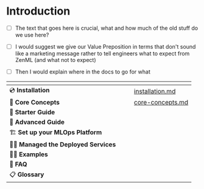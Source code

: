 # Introduction

* [ ] The text that goes here is crucial, what and how much of the old stuff do we use here?
* [ ] I would suggest we give our Value Preposition in terms that don't sound like a marketing message rather to tell engineers what to expect from ZenML (and what not to expect)
* [ ] Then I would explain where in the docs to go for what





<table data-view="cards"><thead><tr><th></th><th></th><th></th><th data-hidden data-card-target data-type="content-ref"></th></tr></thead><tbody><tr><td><span data-gb-custom-inline data-tag="emoji" data-code="1f4bf">💿</span> <strong>Installation</strong></td><td></td><td></td><td><a href="getting-started/installation.md">installation.md</a></td></tr><tr><td><span data-gb-custom-inline data-tag="emoji" data-code="1f9f1">🧱</span> <strong>Core Concepts</strong></td><td></td><td></td><td><a href="getting-started/core-concepts.md">core-concepts.md</a></td></tr><tr><td><span data-gb-custom-inline data-tag="emoji" data-code="1f423">🐣</span> <strong>Starter Guide</strong></td><td></td><td></td><td></td></tr><tr><td><span data-gb-custom-inline data-tag="emoji" data-code="1f414">🐔</span> <strong>Advanced Guide</strong></td><td></td><td></td><td></td></tr><tr><td><span data-gb-custom-inline data-tag="emoji" data-code="1f3d7">🏗</span> <strong>Set up your MLOps Platform</strong></td><td></td><td></td><td></td></tr><tr><td><span data-gb-custom-inline data-tag="emoji" data-code="1f9d1-1f692">🧑🚒</span> <strong>Managed the Deployed Services</strong></td><td></td><td></td><td></td></tr><tr><td><span data-gb-custom-inline data-tag="emoji" data-code="1f9d1-1f3eb">🧑🏫</span> <strong>Examples</strong></td><td></td><td></td><td></td></tr><tr><td><span data-gb-custom-inline data-tag="emoji" data-code="1f64b">🙋</span> <strong>FAQ</strong></td><td></td><td></td><td></td></tr><tr><td><span data-gb-custom-inline data-tag="emoji" data-code="1f4cb">📋</span> <strong>Glossary</strong></td><td></td><td></td><td></td></tr></tbody></table>
